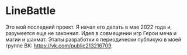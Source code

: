 # LineBattle
Это мой последний проект. Я начал его делать в мае 2022 года и, разумеется еще не закончил. Идея в совмещении игр Герои меча и магии и шахмат.
Этапы разработки я периодически публикую в моей группе ВК: https://vk.com/public213216709.


